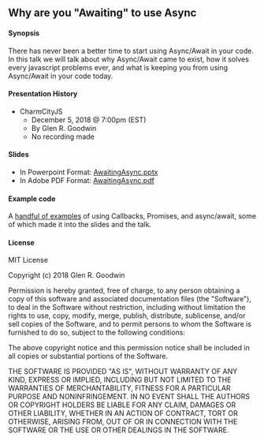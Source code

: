 ## Why are you "Awaiting" to use Async

#### Synopsis

There has never been a better time to start using Async/Await in your code.
In this talk we will talk about why Async/Await came to exist, how it
solves every javascript problems ever, and what is keeping you from using
Async/Await in your code today.

#### Presentation History

* CharmCityJS
  - December 5, 2018 @ 7:00pm (EST)
  - By Glen R. Goodwin
  - No recording made

#### Slides

* In Powerpoint Format: [AwaitingAsync.pptx](https://github.com/arei/talks/raw/master/AwaitingAsync/AwaitingAsync.pptx)
* In Adobe PDF Format: [AwaitingAsync.pdf](https://github.com/arei/talks/raw/master/AwaitingAsync/AwaitingAsync.pdf)

#### Example code

A [handful of examples](https://github.com/arei/talks/raw/master/AwaitingAsync/examples)
of using Callbacks, Promises, and async/await, some of which made it into the slides and
the talk.

#### License

MIT License

Copyright (c) 2018 Glen R. Goodwin

Permission is hereby granted, free of charge, to any person obtaining a copy
of this software and associated documentation files (the "Software"), to deal
in the Software without restriction, including without limitation the rights
to use, copy, modify, merge, publish, distribute, sublicense, and/or sell
copies of the Software, and to permit persons to whom the Software is
furnished to do so, subject to the following conditions:

The above copyright notice and this permission notice shall be included in all
copies or substantial portions of the Software.

THE SOFTWARE IS PROVIDED "AS IS", WITHOUT WARRANTY OF ANY KIND, EXPRESS OR
IMPLIED, INCLUDING BUT NOT LIMITED TO THE WARRANTIES OF MERCHANTABILITY,
FITNESS FOR A PARTICULAR PURPOSE AND NONINFRINGEMENT. IN NO EVENT SHALL THE
AUTHORS OR COPYRIGHT HOLDERS BE LIABLE FOR ANY CLAIM, DAMAGES OR OTHER
LIABILITY, WHETHER IN AN ACTION OF CONTRACT, TORT OR OTHERWISE, ARISING FROM,
OUT OF OR IN CONNECTION WITH THE SOFTWARE OR THE USE OR OTHER DEALINGS IN THE
SOFTWARE.

